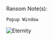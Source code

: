 Ransom Note(s): 
```
Popup Window
```
![Eternity](https://github.com/user-attachments/assets/1dc931f0-6149-4aba-b249-623719d5bcdf)
